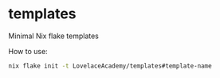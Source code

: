 # templates

Minimal Nix flake templates

How to use:

```bash
nix flake init -t LovelaceAcademy/templates#template-name
```

